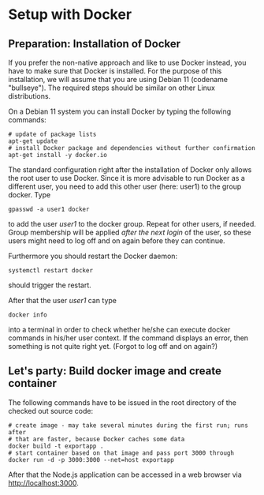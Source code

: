 # Setup with Docker

## Preparation: Installation of Docker

If you prefer the non-native approach and like to use Docker instead, you have
to make sure that Docker is installed. For the purpose of this installation,
we will assume that you are using Debian 11 (codename "bullseye"). The required
steps should be similar on other Linux distributions.

On a Debian 11 system you can install Docker by typing the following commands:

    # update of package lists
    apt-get update
    # install Docker package and dependencies without further confirmation
    apt-get install -y docker.io

The standard configuration right after the installation of Docker only allows
the root user to use Docker. Since it is more advisable to run Docker as a
different user, you need to add this other user (here: user1) to the group
docker. Type

    gpasswd -a user1 docker

to add the user _user1_ to the docker group. Repeat for other users, if needed.
Group membership will be applied _after the next login_ of the user, so these
users might need to log off and on again before they can continue.

Furthermore you should restart the Docker daemon:

    systemctl restart docker

should trigger the restart.

After that the user _user1_ can type

    docker info

into a terminal in order to check whether he/she can execute docker commands in
his/her user context. If the command displays an error, then something is not
quite right yet. (Forgot to log off and on again?)

## Let's party: Build docker image and create container

The following commands have to be issued in the root directory of the checked
out source code:

    # create image - may take several minutes during the first run; runs after
    # that are faster, because Docker caches some data
    docker build -t exportapp .
    # start container based on that image and pass port 3000 through
    docker run -d -p 3000:3000 --net=host exportapp

After that the Node.js application can be accessed in a web browser via
<http://localhost:3000>.
